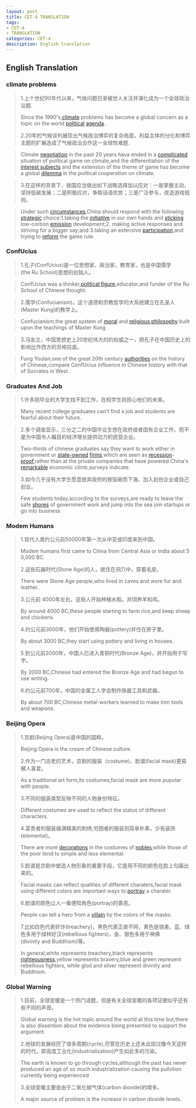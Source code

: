 ```yaml
---
layout: post
title: CET-4 TRANSLATION
tags:
- CET-4
- TRANSLATION
categories: CET-4
description: English translation
---
```

## English Translation ##

### climate problems ###


>1.上个世纪90年代以来，气候问题日渐被世人关注并演化成为一个全球政治议题.
>
>Since the 1990's,[climate](http://translate.google.cn/#en/zh-CN/climate "the weather conditions prevailing in an area in general or over a long period.") problems has become a global concern as a topic on the world [political](http://translate.google.cn/#en/zh-CN/political "of or relating to the government or the public affairs of a country.") [agenda](http://translate.google.cn/#en/zh-CN/agenda "a list of items to be discussed at a formal meeting.").
> 
>2.20年的气候谈判展现出气候政治博弈的复杂局面，利益主体的分化和博弈主题的扩展造成了气候政治合作这一全球性难题.

>Climate [negotiation](http://translate.google.cn/#en/zh-CN/negotiation "discussion aimed at reaching an agreement.") in the past 20 years hava ended in a [complicated](http://translate.google.cn/#en/zh-CN/complicate "mak\(something\) more difficult or confusing by causing it to be more complex.") situation of political game on climate,and the differentiation of the [interest subjects](http://translate.google.cn/#en/zh-CN/insterest%20subjects "利益主体") and the extension of the theme of game has become a global [dilemma](http://translate.google.cn/#en/zh-CN/dilemma "困境") in the political cooperation on climate.

>3.在这样的背景下，我国应当做出如下战略选择加以应对：一是掌握主动，坚持低碳发展；二是积极应对，争取话语优势；三是广泛参与，改造游戏规则。

>Under such [circumstances](http://translate.google.cn/#en/zh-CN/circumstances "情况"),China should respond with the following [strategic](http://translate.google.cn/#en/zh-CN/stratagic "战略上的") choice:1.taking the [initiative](http://translate.google.cn/#en/zh-CN/initiative "主动权 主动的") in our own hands and [sticking](http://dict.youdao.com/w/sticking/#keyfrom=dict2.top "粘的 坚持性 粘,坚持") low-corbon [emission](http://translate.google.cn/#en/zh-CN/emission "排放") development;2. making active responses and striving for a bigger say;and 3.taking an extensive [participation](http://translate.google.cn/#en/zh-CN/participation "参与"),and trying to [reform](http://dict.youdao.com/w/reform/#keyfrom=dict2.top "改革\(n\) 改革\(vt\) 改革的\(adj\)") the game rule.


### ConfUcius ###

>1.孔子(ConfUcius)是一位思想家、政治家，教育家，也是中国儒学(the Ru School)思想的创始人。

>ConfUcius was a thinker,[political figure](http://dict.youdao.com/search?q=political%20figure&keyfrom=fanyi.smartResult "政治人物"),educator,and funder of the Ru School of Chinese thought.

>2.儒学(Confucianism)，这个道德和宗教哲学的大系统建立在孔圣人(Master Kung)的教学上。

>Confucianism,the great system of [moral](http://dict.youdao.com/w/moral/#keyfrom=dict2.top "道德的,品德端正的") and [religious philosophy](http://dict.youdao.com/w/religious%20philosophy/#keyfrom=dict2.top "宗教哲学") built upon the teachings of Master Kung

>3.冯友兰，中国思想史上20世纪伟大的的权威之一，把孔子在中国历史上的影响比作西方的苏格拉底。

>Fung Youlan,one of the great 20th century [authorities](http://dict.youdao.com/w/authorities/#keyfrom=dict2.top "当局,官方") on the history of Chinese,compare ConfUcius influence in Chinese history with that of Socrates in West.


### Graduates And Job ###


>1.许多刚毕业的大学生找不到工作，在校学生则担心他们的未来。
>
>Many recent college graduates can't find a job and students are fearful about their future.

>2.多个调查显示，三分之二的中国毕业生想在政府或者国有企业工作，而不是为中国令人瞩目的经济增长提供动力的民营企业。
>
>Two-thirds of chinese graduates say they want to work either in government or [state-owned](http://dict.youdao.com/w/state-owned/#keyfrom=dict2.top "国有的") [firms](http://dict.youdao.com/w/firms/#keyfrom=dict2.top "公司 变得坚实"),which are seen as [recession](http://dict.youdao.com/w/recession/#keyfrom=dict2.top "衰退 不景气")-[proof](http://dict.youdao.com/w/proof/#keyfrom=dict2.top "证明,证据 防..的 试验,校对"),rather than at the private companies that have powered China's [remarkable](http://dict.youdao.com/w/remarkable/#keyfrom=dict2.top "卓越的 非凡的") economic climb,surveys indicate.
>
>3.如今几乎没有大学生愿意放弃政府的铁饭碗而下海、加入初创企业或自己创业。
>
>Few students today,according to the surveys,are ready to leave the safe [shores](http://dict.youdao.com/w/shore/#keyfrom=dict2.top "海滨") of government work and jump into the sea join startups or go into business 

### Modem Humans ###

>1.现代人类约公元前50000年第一次从中亚或印度来到中国。
>
>Modem humans first came to China from Central Asia or India about 50,000 BC.
>
>2.这些石器时代(Stone Age)的人，居住在洞穴中，穿着毛皮。
>
>There were Stone Age people,who lived in caves and wore fur and leather.
>
>3.公元前 4000年左右，这些人开始种植水稻，并饲养羊和鸡。
>
>By around 4000 BC,these people starting to farm rice,and keep sheep and chickens.
>
>4.约公元前3000年，他们开始使用陶器(pottery)并住在房子里。
>
>By about 3000 BC,they start using pottery and living in houses.
>
>5.到公元前2000年，中国人已进入青铜时代(Bronze Age)，并开始用于写字。
>
>By 2000 BC,Chinese had entered the Bronze Age and had begun to use writing.
>
>6.约公元前700年，中国的金属工人学会制作铁器工具和武器。
>
>By about 700 BC,Chinese metal-workers learned to make iron tools and weapons.


### Beijing Opera ###

>1.京剧(Beijing Opera)是中国的国粹。
>
>Beijing Opera is the cream of Chinese culture.
>
>2.作为一门古老的艺术，京剧的服装（costume)、脸谱(facial mask)更易被人喜爱。
>
>As a traditional art form,its costumes,facial mask are more pupolar with people.
>
>3.不同的服装类型反映不同的人物身份特征。
>
>Different costumes are used to reflect the status of different characters. 
>
>4.富贵者的服装缀满精美的刺绣;穷困者的服装则简单朴素，少有装饰(elemental)。
>
>There are more [decorations](http://dict.youdao.com/w/decorations/#keyfrom=dict2.top "装饰品") in the costumes of [nobles](http://dict.youdao.com/w/noble/#keyfrom=dict2.top "高尚的 贵族");while those of the poor tend to simple and less elemental.
>
>5.脸谱是京剧中塑造人物形象的重要手段，它是用不同的颜色在脸上勾画出来的。
>
>Facial masks can reflect qualities of different charaters,facial mask using different colors are important ways to [portray](http://dict.youdao.com/w/portray/#keyfrom=dict2.top "描绘") a charater.
>
>6.脸谱的颜色让人一看便知角色(portray)的善恶。
>
>People can tell a hero from a [villain](http://dict.youdao.com/w/villain/#keyfrom=dict2.top "坏人 恶棍") by the colors of the masks.
>
>7.比如白色代表奸诈(treachery)，黑色代表正直不阿，黄色是骁勇，蓝、绿色多用于绿林好汉(rebellious fighters)，金、银色多用于神佛(divinity and Buddhism)等。
>
>In general,white represents treachery,black represents [righteousness](http://dict.youdao.com/w/righteousness/#keyfrom=dict2.top "正义 正直"),yellow represents bravery,blue and green represent rebellious fighters, while glod and silver represent divinity and Buddhism.



### Global Warning ###

>1.目前，全球变暖是一个热门话题，但是有关全球变暖的各项证据似乎还有些不同的声音。
>
>Global warning is the hot topic around the world at this time but,there is also dissention about the evidence being presented to support the argument.
>
>2.地球的发展经历了很多周期(cycle),尽管在历史上还未出现过像今天这样的时代，即高度工业化(industrialization)产生如此多的污染。
>
>The earth is known to go through cycles,although the past has never produced an age of so much industrialization causing the pullotion currently being experienced
>
>3.全球变暖主要是由于二氧化碳气体(carbon dioxide)的增多。
>
>A major source of problem is the increase in carbon dioxide levels.
